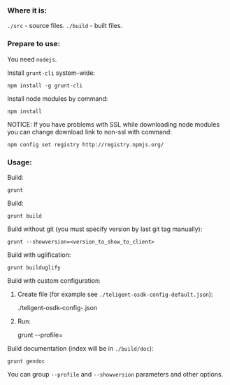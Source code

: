 ### Where it is:

`./src` - source files.
`./build` - built files.

### Prepare to use:

You need `nodejs`.

Install `grunt-cli` system-wide:

    npm install -g grunt-cli

Install node modules by command:

    npm install

NOTICE:
If you have problems with SSL while downloading node modules you can change download link to non-ssl with command:

    npm config set registry http://registry.npmjs.org/

### Usage:

Build:

    grunt

Build:

    grunt build

Build without git (you must specify version by last git tag manually):

    grunt --showversion=<version_to_show_to_client>

Build with uglification:

    grunt builduglify

Build with custom configuration:

1) Create file (for example see `./teligent-osdk-config-default.json`):

    ./teligent-osdk-config-<configname>.json

2) Run:

    grunt --profile=<configname>

Build documentation (index will be in `./build/doc`):

    grunt gendoc

You can group `--profile` and `--showversion` parameters and other options.
